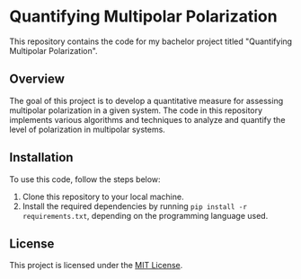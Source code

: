 # Quantifying Multipolar Polarization

This repository contains the code for my bachelor project titled "Quantifying Multipolar Polarization". 

## Overview

The goal of this project is to develop a quantitative measure for assessing multipolar polarization in a given system. The code in this repository implements various algorithms and techniques to analyze and quantify the level of polarization in multipolar systems.

## Installation

To use this code, follow the steps below:

1. Clone this repository to your local machine.
2. Install the required dependencies by running `pip install -r requirements.txt`, depending on the programming language used.

## License

This project is licensed under the [MIT License](LICENSE).

